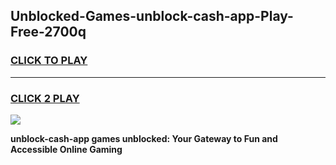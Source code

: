 
## Unblocked-Games-unblock-cash-app-Play-Free-2700q
<h3>
<a href="https://premium76.site?title=unblock-cash-app&ref=18A1">CLICK TO PLAY</a></h3>
<hr>

<h3>
<a href="https://premium76.site?title=unblock-cash-app&ref=18A1">CLICK 2 PLAY</a>
  
</h3>

<a href="https://premium76.site?title=unblock-cash-app&ref=18A1"><img src="https://clearcache.store/games.png"></a>


**unblock-cash-app games unblocked: Your Gateway to Fun and Accessible Online Gaming**
